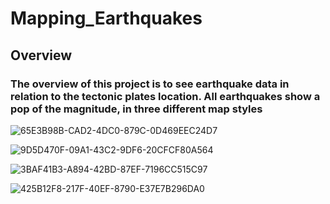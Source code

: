 # Mapping_Earthquakes
## Overview
### The overview of this project is to see earthquake data in relation to the tectonic plates location. All earthquakes show a pop of the magnitude, in three different map styles

![65E3B98B-CAD2-4DC0-879C-0D469EEC24D7](https://user-images.githubusercontent.com/96598876/161461655-38799fe9-7be6-4b26-932d-f139b3f8d836.jpeg)

![9D5D470F-09A1-43C2-9DF6-20CFCF80A564](https://user-images.githubusercontent.com/96598876/161461658-7564550d-b7fa-4dca-bce5-41fb7d1e80d7.jpeg)

![3BAF41B3-A894-42BD-87EF-7196CC515C97](https://user-images.githubusercontent.com/96598876/161461665-2f66e38c-d584-499d-aee7-da0df8884a5d.jpeg)

![425B12F8-217F-40EF-8790-E37E7B296DA0](https://user-images.githubusercontent.com/96598876/161462891-a925acb1-886e-4973-b9f8-99cf986e085c.jpeg)

